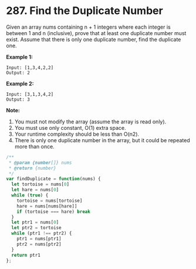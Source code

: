 # 287. Find the Duplicate Number

Given an array nums containing n + 1 integers where each integer is between 1 and n (inclusive), prove that at least one duplicate number must exist. Assume that there is only one duplicate number, find the duplicate one.

**Example 1:**
```
Input: [1,3,4,2,2]
Output: 2
```
**Example 2:**
```
Input: [3,1,3,4,2]
Output: 3
```
**Note:**

1. You must not modify the array (assume the array is read only).
2. You must use only constant, O(1) extra space.
3. Your runtime complexity should be less than O(n2).
4. There is only one duplicate number in the array, but it could be repeated more than once.

```javascript
/**
 * @param {number[]} nums
 * @return {number}
 */
var findDuplicate = function(nums) {
  let tortoise = nums[0]
  let hare = nums[0]
  while (true) {
    tortoise = nums[tortoise]
    hare = nums[nums[hare]]
    if (tortoise === hare) break
  }
  let ptr1 = nums[0]
  let ptr2 = tortoise
  while (ptr1 !== ptr2) {
    ptr1 = nums[ptr1]
    ptr2 = nums[ptr2]
  }
  return ptr1
};
```

